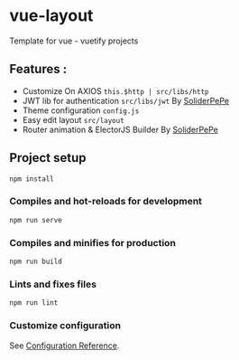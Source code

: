 # vue-layout
Template for vue - vuetify projects 

## Features :
  * Customize On AXIOS `this.$http | src/libs/http`
  * JWT lib for authentication `src/libs/jwt` By [SoliderPePe](https://github.com/SoliderPePe)
  * Theme configuration `config.js`
  * Easy edit layout `src/layout` 
  * Router animation
  & ElectorJS Builder By [SoliderPePe](https://github.com/SoliderPePe)
## Project setup
```
npm install
```

### Compiles and hot-reloads for development
```
npm run serve
```

### Compiles and minifies for production
```
npm run build
```

### Lints and fixes files
```
npm run lint
```

### Customize configuration
See [Configuration Reference](https://cli.vuejs.org/config/).
